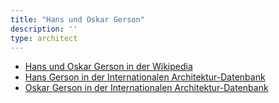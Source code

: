 ```yaml
---
title: "Hans und Oskar Gerson"
description: ''
type: architect
---
```


* [Hans und Oskar Gerson in der Wikipedia](https://de.wikipedia.org/wiki/Hans_und_Oskar_Gerson)
* [Hans Gerson in der Internationalen Architektur-Datenbank](https://deu.archinform.net/arch/7335.htm)
* [Oskar Gerson in der Internationalen Architektur-Datenbank](https://deu.archinform.net/arch/2929.htm)
